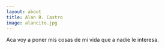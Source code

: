 ```yaml
---
layout: about
title: Alan R. Castro
image: alancito.jpg
---
```


Aca voy a poner mis cosas de mi vida que a nadie le interesa.